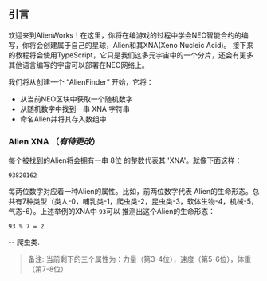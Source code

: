 ## 引言

欢迎来到AlienWorks！在这里，你将在编游戏的过程中学会NEO智能合约的编写，你将会创建属于自己的星球，Alien和其XNA(Xeno Nucleic Acid)。
接下来的教程将会使用TypeScript，它只是我们这多元宇宙中的一个分片，还会有更多其他语言编写的宇宙可以部署在NEO网络上。

我们将从创建一个 “AlienFinder” 开始，它将：

- 从当前NEO区块中获取一个随机数字
- 从随机数字中找到一串 XNA 字符串
- 命名Alien并将其存入数组中

### Alien XNA （*有待更改*）

每个被找到的Alien将会拥有一串 8位 的整数代表其 'XNA'。就像下面这样：

```
93820162
```

每两位数字对应着一种Alien的属性。比如，前两位数字代表 Alien的生命形态。总共有7种类型（类人-0，哺乳类-1，爬虫类-2，昆虫类-3，软体生物-4，机械-5，气态-6）。上述举例的XNA中 `93`可以 推测出这个Alien的生命形态：

```
93 % 7 = 2
```

-- 爬虫类. 


> 备注: 当前剩下的三个属性为：力量（第3-4位），速度（第5-6位），体重（第7-8位）

